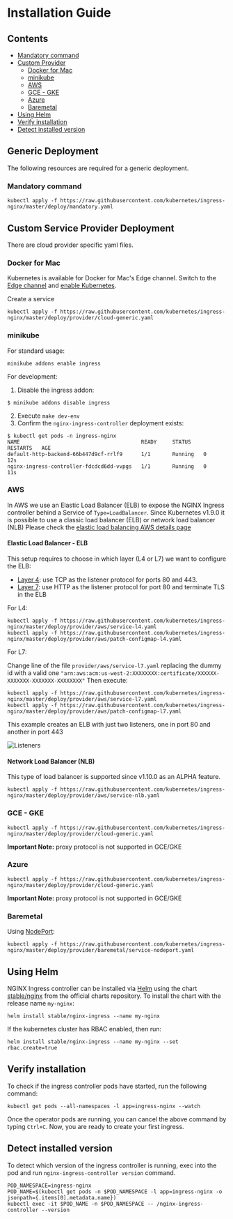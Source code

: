 # Installation Guide

## Contents

- [Mandatory command](#mandatory-command)
- [Custom Provider](#custom-provider)
  - [Docker for Mac](#docker-for-mac)
  - [minikube](#minikube)
  - [AWS](#aws)
  - [GCE - GKE](#gce---gke)
  - [Azure](#azure)
  - [Baremetal](#baremetal)
- [Using Helm](#using-helm)
- [Verify installation](#verify-installation)
- [Detect installed version](#detect-installed-version)

## Generic Deployment 

The following resources are required for a generic deployment.

### Mandatory command

```console
kubectl apply -f https://raw.githubusercontent.com/kubernetes/ingress-nginx/master/deploy/mandatory.yaml
```

## Custom Service Provider Deployment

There are cloud provider specific yaml files.

### Docker for Mac

Kubernetes is available for Docker for Mac's Edge channel. Switch to the [Edge
channel][edge] and [enable Kubernetes][enable].

[edge]: https://docs.docker.com/docker-for-mac/install/
[enable]: https://docs.docker.com/docker-for-mac/#kubernetes

Create a service

```console
kubectl apply -f https://raw.githubusercontent.com/kubernetes/ingress-nginx/master/deploy/provider/cloud-generic.yaml
```

### minikube

For standard usage:

```console
minikube addons enable ingress
```

For development:

1. Disable the ingress addon:

```console
$ minikube addons disable ingress
```

2. Execute `make dev-env`
3. Confirm the `nginx-ingress-controller` deployment exists:

```console
$ kubectl get pods -n ingress-nginx 
NAME                                       READY     STATUS    RESTARTS   AGE
default-http-backend-66b447d9cf-rrlf9      1/1       Running   0          12s
nginx-ingress-controller-fdcdcd6dd-vvpgs   1/1       Running   0          11s
```

### AWS

In AWS we use an Elastic Load Balancer (ELB) to expose the NGINX Ingress controller behind a Service of `Type=LoadBalancer`.
Since Kubernetes v1.9.0 it is possible to use a classic load balancer (ELB) or network load balancer (NLB)
Please check the [elastic load balancing AWS details page](https://aws.amazon.com/es/elasticloadbalancing/details/)

#### Elastic Load Balancer - ELB

This setup requires to choose in which layer (L4 or L7) we want to configure the ELB:

- [Layer 4](https://en.wikipedia.org/wiki/OSI_model#Layer_4:_Transport_Layer): use TCP as the listener protocol for ports 80 and 443.
- [Layer 7](https://en.wikipedia.org/wiki/OSI_model#Layer_7:_Application_Layer): use HTTP as the listener protocol for port 80 and terminate TLS in the ELB

For L4:

```console
kubectl apply -f https://raw.githubusercontent.com/kubernetes/ingress-nginx/master/deploy/provider/aws/service-l4.yaml
kubectl apply -f https://raw.githubusercontent.com/kubernetes/ingress-nginx/master/deploy/provider/aws/patch-configmap-l4.yaml
```

For L7:

Change line of the file `provider/aws/service-l7.yaml` replacing the dummy id with a valid one `"arn:aws:acm:us-west-2:XXXXXXXX:certificate/XXXXXX-XXXXXXX-XXXXXXX-XXXXXXXX"`
Then execute:

```console
kubectl apply -f https://raw.githubusercontent.com/kubernetes/ingress-nginx/master/deploy/provider/aws/service-l7.yaml
kubectl apply -f https://raw.githubusercontent.com/kubernetes/ingress-nginx/master/deploy/provider/aws/patch-configmap-l7.yaml
```

This example creates an ELB with just two listeners, one in port 80 and another in port 443

![Listeners](../images/elb-l7-listener.png)

#### Network Load Balancer (NLB)

This type of load balancer is supported since v1.10.0 as an ALPHA feature.

```console
kubectl apply -f https://raw.githubusercontent.com/kubernetes/ingress-nginx/master/deploy/provider/aws/service-nlb.yaml
```

### GCE - GKE

```console
kubectl apply -f https://raw.githubusercontent.com/kubernetes/ingress-nginx/master/deploy/provider/cloud-generic.yaml
```

**Important Note:** proxy protocol is not supported in GCE/GKE

### Azure


```console
kubectl apply -f https://raw.githubusercontent.com/kubernetes/ingress-nginx/master/deploy/provider/cloud-generic.yaml
```

**Important Note:** proxy protocol is not supported in GCE/GKE

### Baremetal

Using [NodePort](https://kubernetes.io/docs/concepts/services-networking/service/#type-nodeport):

```console
kubectl apply -f https://raw.githubusercontent.com/kubernetes/ingress-nginx/master/deploy/provider/baremetal/service-nodeport.yaml
```

## Using Helm

NGINX Ingress controller can be installed via [Helm](https://helm.sh/) using the chart [stable/nginx](https://github.com/kubernetes/charts/tree/master/stable/nginx-ingress) from the official charts repository. 
To install the chart with the release name `my-nginx`:

```console
helm install stable/nginx-ingress --name my-nginx
```

If the kubernetes cluster has RBAC enabled, then run:

```console
helm install stable/nginx-ingress --name my-nginx --set rbac.create=true
```

## Verify installation

To check if the ingress controller pods have started, run the following command:

```console
kubectl get pods --all-namespaces -l app=ingress-nginx --watch
```

Once the operator pods are running, you can cancel the above command by typing `Ctrl+C`.
Now, you are ready to create your first ingress.

## Detect installed version

To detect which version of the ingress controller is running, exec into the pod and run `nginx-ingress-controller version` command.

```console
POD_NAMESPACE=ingress-nginx
POD_NAME=$(kubectl get pods -n $POD_NAMESPACE -l app=ingress-nginx -o jsonpath={.items[0].metadata.name})
kubectl exec -it $POD_NAME -n $POD_NAMESPACE -- /nginx-ingress-controller --version
```
